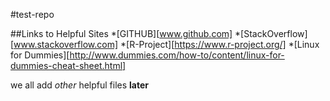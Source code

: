 #test-repo

##Links to Helpful Sites
*[GITHUB][www.github.com]
*[StackOverflow][www.stackoverflow.com]
*[R-Project][https://www.r-project.org/]
*[Linux for Dummies][http://www.dummies.com/how-to/content/linux-for-dummies-cheat-sheet.html]

we all add *other* helpful files **later**
